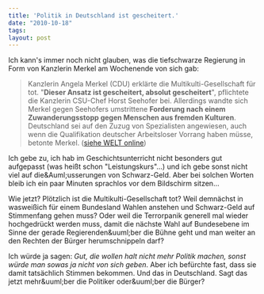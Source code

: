 ```yaml
---
title: 'Politik in Deutschland ist gescheitert.'
date: "2010-10-18"
tags: 
layout: post
---
```

<p>Ich kann's immer noch nicht glauben, was die tiefschwarze Regierung in Form von Kanzlerin Merkel am Wochenende von sich gab:</p>
<blockquote>
<p>Kanzlerin Angela Merkel (CDU) erkl&auml;rte die Multikulti-Gesellschaft f&uuml;r tot. "<strong>Dieser Ansatz ist gescheitert, absolut gescheitert</strong>", pflichtete die Kanzlerin CSU-Chef Horst Seehofer bei. Allerdings wandte sich Merkel gegen Seehofers umstrittene <strong>Forderung nach einem Zuwanderungsstopp gegen Menschen aus fremden Kulturen</strong>. Deutschland sei auf den Zuzug von Spezialisten angewiesen, auch wenn die Qualifikation deutscher Arbeitsloser Vorrang haben m&uuml;sse, betonte Merkel. (<a href="http://www.welt.de/print/die_welt/politik/article10366420/Merkel-erklaert-Multikulti-fuer-gescheitert.html">siehe WELT online</a>)</p>
</blockquote>
<p>Ich gebe zu, ich hab im Geschichtsunterricht nicht besonders gut aufgepasst (was hei&szlig;t schon "Leistungskurs"...) und ich gebe sonst nicht viel auf die&amp;Auml;usserungen von Schwarz-Geld. Aber bei solchen Worten bleib ich ein paar Minuten sprachlos vor dem Bildschirm sitzen...</p>
<p>Wie jetzt? Pl&ouml;tzlich ist die Multikulti-Gesellschaft tot? Weil demn&auml;chst in waswei&szlig;ich f&uuml;r einem Bundesland Wahlen anstehen und Schwarz-Geld auf Stimmenfang gehen muss? Oder weil die Terrorpanik generell mal wieder hochgedr&uuml;ckt werden muss, damit die n&auml;chste Wahl auf Bundesebene im Sinne der gerade Regierenden&amp;uuml;ber die B&uuml;hne geht und man weiter an den Rechten der B&uuml;rger herumschnippeln darf?</p>
<p>Ich w&uuml;rde ja sagen: <em>Gut, die wollen halt nicht mehr Politik machen, sonst w&uuml;rde man sowas ja nicht von sich geben</em>. Aber ich bef&uuml;rchte fast, dass sie damit tats&auml;chlich Stimmen bekommen. Und das in Deutschland. Sagt das jetzt mehr&amp;uuml;ber die Politiker oder&amp;uuml;ber die B&uuml;rger?</p>
